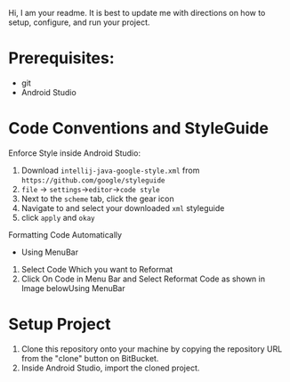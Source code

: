 Hi, I am your readme. It is best to update me with directions on how to setup, configure, and run your project.

Prerequisites:
==============
- git
- Android Studio

Code Conventions and StyleGuide
===============================

Enforce Style inside Android Studio:

1. Download `intellij-java-google-style.xml` from `https://github.com/google/styleguide`
2. `file` -> `settings`->`editor`->`code style`
3. Next to the `scheme` tab, click the gear icon
4. Navigate to and select your downloaded `xml` styleguide
5. click `apply` and `okay`

Formatting Code Automatically

- Using MenuBar
1. Select Code Which you want to Reformat
2. Click On Code in Menu Bar and Select Reformat Code as shown in Image belowUsing MenuBar


Setup Project
=============

1. Clone this repository onto your machine by copying the repository URL from the "clone" button
on BitBucket.
2. Inside Android Studio, import the cloned project.

